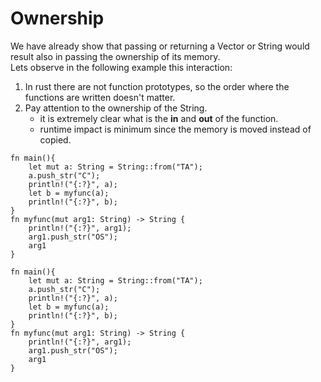# Ownership
We have already show that passing or returning a Vector or String would result also in passing the ownership of its memory.  
Lets observe in the following example this interaction:

1. In rust there are not function prototypes, so the order where the functions are written doesn't matter.
2. Pay attention to the ownership of the String.
    - it is extremely clear what is the **in** and **out** of the function.
    - runtime impact is minimum since the memory is moved instead of copied.

```aquascope,interpreter+permissions,boundaries,stepper,horizontal
fn main(){
    let mut a: String = String::from("TA");
    a.push_str("C");
    println!("{:?}", a);
    let b = myfunc(a);
    println!("{:?}", b);
}
fn myfunc(mut arg1: String) -> String {
    println!("{:?}", arg1);
    arg1.push_str("OS");
    arg1
}
```

```rust,editable
fn main(){
    let mut a: String = String::from("TA");
    a.push_str("C");
    println!("{:?}", a);
    let b = myfunc(a);
    println!("{:?}", b);
}
fn myfunc(mut arg1: String) -> String {
    println!("{:?}", arg1);
    arg1.push_str("OS");
    arg1
}
```

